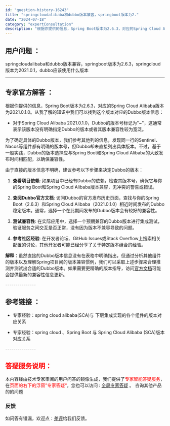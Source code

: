 ```yaml
---
id: "question-history-16243"
title: "springcloudalibaba和dubbo版本兼容，springboot版本为2."
date: "2024-07-18"
category: "expertConsultation"
description: "根据你提供的信息，Spring Boot版本为2.6.3，对应的Spring Cloud Alibaba版本为2021.0.1.0。从我了解的知识中我们可以找到这个版本对应的Dubbo版本信息：- 对于Spring Cloud Alibaba 2021.0.1.0，Dubbo的版本号标记为~，这通常"
---
```


## 用户问题 ： 
 springcloudalibaba和dubbo版本兼容，springboot版本为2.6.3，springcloud版本为2021.0.1，dubbo应该使用什么版本  

---------------
## 专家官方解答 ：

根据你提供的信息，Spring Boot版本为2.6.3，对应的Spring Cloud Alibaba版本为2021.0.1.0。从我了解的知识中我们可以找到这个版本对应的Dubbo版本信息：

- 对于Spring Cloud Alibaba 2021.0.1.0，Dubbo的版本号标记为"~"，这通常表示该版本没有明确指定Dubbo的版本或者其版本兼容性较为宽泛。

为了确定具体的Dubbo版本，我们参考其他列的信息，发现同一行的Sentinel、Nacos等组件都有明确的版本号，但Dubbo却未直接列出具体版本。不过，基于一般实践，Dubbo的版本选择应与Spring Boot和Spring Cloud Alibaba的大致发布时间相匹配，以确保兼容性。

由于直接的版本信息不明确，建议参考以下步骤来决定Dubbo的版本：

1. **查看项目依赖**: 如果项目中已经有Dubbo的依赖，检查其版本号，确保它与你的Spring Boot和Spring Cloud Alibaba版本兼容，无冲突的警告或错误。

2. **查阅Dubbo官方文档**: 访问Dubbo的官方发布历史页面，查找与你的Spring Boot（2.6.3）和Spring Cloud Alibaba（2021.0.1.0）相近时间发布的Dubbo稳定版本。通常，选择一个在此期间发布的Dubbo版本会有较好的兼容性。

3. **测试兼容性**: 在实际应用中，选择一个预期兼容的Dubbo版本进行集成测试，验证服务之间交互是否正常，没有因为版本不兼容导致的问题。

4. **参考社区经验**: 在开发者论坛、GitHub Issues或Stack Overflow上搜索相关配置的讨论，其他开发者可能已经分享了关于特定版本组合的经验。

**解释**：虽然直接的Dubbo版本信息没有在表格中明确指出，但通过分析其他组件的版本以及理解Spring项目间的版本兼容惯例，我们可以采取上述步骤来合理推测并测试出合适的Dubbo版本。如果需要更精确的版本指导，访问[官方文档](https://sca.aliyun.com/docs/2023/overview/version-explain/)可能会提供最新的兼容性信息更新。


<font color="#949494">---------------</font> 


## 参考链接 ：

* 专家经验：spring cloud alibaba(SCA)与 下层集成实现的各个组件的版本对应关系 
 
 * 专家经验：spring cloud 、Spring Boot 与 Spring Cloud Alibaba (SCA)版本对应关系 


 <font color="#949494">---------------</font> 
 


## <font color="#FF0000">答疑服务说明：</font> 

本内容经由技术专家审阅的用户问答的镜像生成，我们提供了<font color="#FF0000">专家智能答疑服务</font>，在<font color="#FF0000">页面的右下的浮窗”专家答疑“</font>。您也可以访问 : [全局专家答疑](https://answer.opensource.alibaba.com/docs/intro) 。 咨询其他产品的的问题

### 反馈
如问答有错漏，欢迎点：[差评](https://ai.nacos.io/user/feedbackByEnhancerGradePOJOID?enhancerGradePOJOId=16256)给我们反馈。
